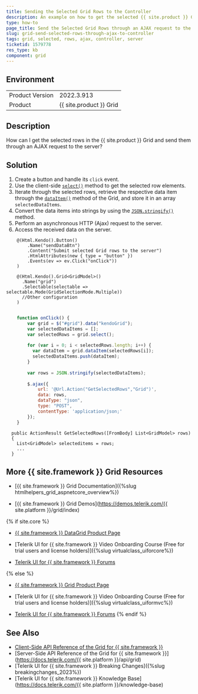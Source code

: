 ```yaml
---
title: Sending the Selected Grid Rows to the Controller
description: An example on how to get the selected {{ site.product }} Grid rows and send them through an AJAX request to the Controller.
type: how-to
page_title: Send the Selected Grid Rows through an AJAX request to the Controller.
slug: grid-send-selected-rows-through-ajax-to-controller
tags: grid, selected, rows, ajax, controller, server
ticketid: 1579778
res_type: kb
component: grid
---
```


## Environment

<table>
 <tr>
  <td>Product Version</td>
  <td>2022.3.913</td>
 </tr>
 <tr>
  <td>Product</td>
  <td>{{ site.product }} Grid</td>
 </tr>
</table>

## Description

How can I get the selected rows in the {{ site.product }} Grid and send them through an AJAX request to the server?

## Solution

1. Create a button and handle its `click` event.
1. Use the client-side [`select()`](https://docs.telerik.com/kendo-ui/api/javascript/ui/grid/methods/select) method to get the selected row elements.
1. Iterate through the selected rows, retrieve the respective data item through the [`dataItem()`](https://docs.telerik.com/kendo-ui/api/javascript/ui/grid/methods/dataitem) method of the Grid, and store it in an array `selectedDataItems`.
1. Convert the data items into strings by using the [`JSON.stringify()`](https://developer.mozilla.org/en-US/docs/Web/JavaScript/Reference/Global_Objects/JSON/stringify) method.
1. Perform an asynchronous HTTP (Ajax) request to the server.
1. Access the received data on the server.

```HtmlHelper
    @(Html.Kendo().Button()
        .Name("sendDataBtn")
        .Content("Submit selected Grid rows to the server")
        .HtmlAttributes(new { type = "button" })
        .Events(ev => ev.Click("onClick"))
    )

    @(Html.Kendo().Grid<GridModel>()
      .Name("grid")
      .Selectable(selectable => selectable.Mode(GridSelectionMode.Multiple))
      //Other configuration
    )
    
```
```JavaScript
    function onClick() {
        var grid = $("#grid").data("kendoGrid");
        var selectedDataItems = [];
        var selectedRows = grid.select();
          
        for (var i = 0; i < selectedRows.length; i++) {
          var dataItem = grid.dataItem(selectedRows[i]);
          selectedDataItems.push(dataItem);
        }
        
        var rows = JSON.stringify(selectedDataItems);
        
        $.ajax({
            url: '@Url.Action("GetSelectedRows","Grid")',
            data: rows,
            dataType: "json",
            type: "POST",
            contentType: 'application/json;'
        });
    }
```
```GridController
  public ActionResult GetSelectedRows([FromBody] List<GridModel> rows)
  {
    List<GridModel> selecteditems = rows;
    ...
  }

```

## More {{ site.framework }} Grid Resources

* [{{ site.framework }} Grid Documentation]({%slug htmlhelpers_grid_aspnetcore_overview%})

* [{{ site.framework }} Grid Demos](https://demos.telerik.com/{{ site.platform }}/grid/index)

{% if site.core %}
* [{{ site.framework }} DataGrid Product Page](https://www.telerik.com/aspnet-core-ui/grid)

* [Telerik UI for {{ site.framework }} Video Onboarding Course (Free for trial users and license holders)]({%slug virtualclass_uiforcore%})

* [Telerik UI for {{ site.framework }} Forums](https://www.telerik.com/forums/aspnet-core-ui)

{% else %}
* [{{ site.framework }} Grid Product Page](https://www.telerik.com/aspnet-mvc/grid)

* [Telerik UI for {{ site.framework }} Video Onboarding Course (Free for trial users and license holders)]({%slug virtualclass_uiformvc%})

* [Telerik UI for {{ site.framework }} Forums](https://www.telerik.com/forums/aspnet-mvc)
{% endif %}

## See Also

* [Client-Side API Reference of the Grid for {{ site.framework }}](https://docs.telerik.com/kendo-ui/api/javascript/ui/grid)
* [Server-Side API Reference of the Grid for {{ site.framework }}](https://docs.telerik.com/{{ site.platform }}/api/grid)
* [Telerik UI for {{ site.framework }} Breaking Changes]({%slug breakingchanges_2023%})
* [Telerik UI for {{ site.framework }} Knowledge Base](https://docs.telerik.com/{{ site.platform }}/knowledge-base)

